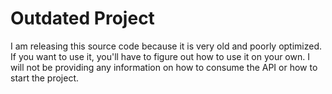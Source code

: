 # Outdated Project

I am releasing this source code because it is very old and poorly optimized. If you want to use it, you'll have to figure out how to use it on your own. I will not be providing any information on how to consume the API or how to start the project.
